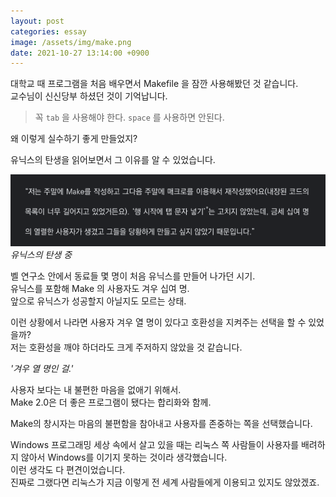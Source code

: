 ```yaml
---
layout: post
categories: essay
image: /assets/img/make.png
date: 2021-10-27 13:14:00 +0900
---
```

대학교 때 프로그램을 처음 배우면서 Makefile 을 잠깐 사용해봤던 것 같습니다.  
교수님이 신신당부 하셨던 것이 기억납니다.  
> 꼭 `tab` 을 사용해야 한다. `space` 를 사용하면 안된다.

왜 이렇게 실수하기 좋게 만들었지?

유닉스의 탄생을 읽어보면서 그 이유를 알 수 있었습니다.

![](/assets/img/make.png)
*유닉스의 탄생 중*

벨 연구소 안에서 동료들 몇 명이 처음 유닉스를 만들어 나가던 시기.  
유닉스를 포함해 Make 의 사용자도 겨우 십여 명.  
앞으로 유닉스가 성공할지 아닐지도 모르는 상태.  

이런 상황에서 나라면 사용자 겨우 열 명이 있다고 호환성을 지켜주는 선택을 할 수 있었을까?  
저는 호환성을 깨야 하더라도 크게 주저하지 않았을 것 같습니다.  

*'겨우 열 명인 걸.'*  

사용자 보다는 내 불편한 마음을 없애기 위해서.   
Make 2.0은 더 좋은 프로그램이 됐다는 합리화와 함께.

Make의 창시자는 마음의 불편함을 참아내고 사용자를 존중하는 쪽을 선택했습니다.

Windows 프로그래밍 세상 속에서 살고 있을 때는 리눅스 쪽 사람들이 사용자를 배려하지 않아서 Windows를 이기지 못하는 것이라 생각했습니다.  
이런 생각도 다 편견이었습니다.  
진짜로 그랬다면 리눅스가 지금 이렇게 전 세계 사람들에게 이용되고 있지도 않았겠죠.